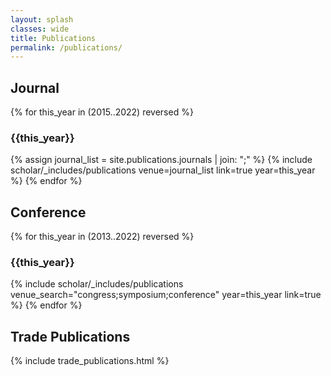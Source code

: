 ```yaml
---
layout: splash
classes: wide
title: Publications
permalink: /publications/
---
```

## Journal
{% for this_year in (2015..2022) reversed %}
<h3> {{this_year}} </h3>
{% assign journal_list = site.publications.journals | join: ";" %}
{% include scholar/_includes/publications venue=journal_list link=true year=this_year %}
{% endfor %}

## Conference
{% for this_year in (2013..2022) reversed %}
<h3> {{this_year}} </h3>
{% include scholar/_includes/publications venue_search="congress;symposium;conference" year=this_year link=true %}
{% endfor %}

## Trade Publications
{% include trade_publications.html %}
